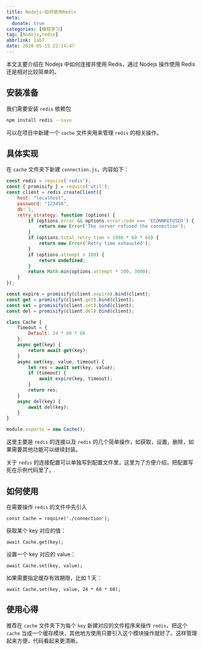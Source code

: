 ```yaml
---
title: Nodejs-如何使用Redis
meta:
  donate: true
categories: [编程学习]
tag: [Nodejs,redis]
abbrlink: 1ab7
date: 2020-05-15 22:14:47
---
```


本文主要介绍在 Nodejs 中如何连接并使用 Redis，通过 Nodejs 操作使用 Redis 还是相对比较简单的。

<!-- more -->

## 安装准备
我们需要安装 `redis` 依赖包
```bash
npm install redis --save
```

可以在项目中新建一个 `cache` 文件夹用来管理 `redis` 的相关操作。

## 具体实现
在 `cache` 文件夹下新建 `connection.js`，内容如下：
```js
const redis = require('redis');
const { promisify } = require('util');
const client = redis.createClient({
    host: "localhost",
    password: "123456",
    db: 1,
    retry_strategy: function (options) {
        if (options.error && options.error.code === 'ECONNREFUSED') {
            return new Error('The server refused the connection');
        }
        if (options.total_retry_time > 1000 * 60 * 60) {
            return new Error('Retry time exhausted');
        }
        if (options.attempt > 100) {
            return undefined;
        }
        return Math.min(options.attempt * 100, 3000);
    }
});

const expire = promisify(client.expire).bind(client);
const get = promisify(client.get).bind(client);
const set = promisify(client.set).bind(client);
const del = promisify(client.del).bind(client);

class Cache {
    Timeout = {
        Default: 24 * 60 * 60
    };
    async get(key) {
        return await get(key);
    }
    async set(key, value, timeout) {
        let res = await set(key, value);
        if (timeout) {
            await expire(key, timeout);
        }
        return res;
    }
    async del(key) {
        await del(key);
    }
}

module.exports = new Cache();
```

这里主要是 `redis` 的连接以及 `redis` 的几个简单操作，如获取，设置，删除，如果需要其他功能可以继续封装。

关于 `redis` 的连接配置可以单独写到配置文件里，这里为了方便介绍，把配置写死在示例代码里了。

## 如何使用
在需要操作 `redis` 的文件中先引入
```
const Cache = require('./connection');
```

获取某个 key 对应的值：
```
await Cache.get(key);
```

设置一个 key 对应的 value：
```
await Cache.set(key, value);
```

如果需要指定缓存有效期限，比如 1 天：
```
await Cache.set(key, value, 24 * 60 * 60);
```

## 使用心得
推荐在 `cache` 文件夹下为每个 `key` 新建对应的文件程序来操作 `redis`，把这个 `cache` 当成一个缓存模块，其他地方使用只要引入这个模块操作就好了。这样管理起来方便，代码看起来更清晰。
